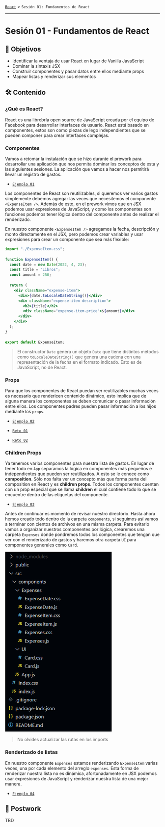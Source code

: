 [`React`](../README.md) > `Sesión 01: Fundamentos de React`

---

# Sesión 01 - Fundamentos de React

## 🎯 Objetivos

- Identificar la ventaja de usar React en lugar de Vanilla JavaScript
- Dominar la sintaxis JSX
- Construir componentes y pasar datos entre ellos mediante props
- Mapear listas y renderizar sus elementos

## 🛠 Contenido

### ¿Qué es React?

React es una librebría open source de JavaScript creada por el equipo de Facebook para desarrollar interfaces de usuario. React está basado en componentes, estos son como piezas de lego independientes que se pueden componer para crear interfaces complejas.

### Componentes

Vamos a retomar la instalación que se hizo durante el prework para desarrollar una aplicación que nos permita dominar los conceptos de esta y las siguientes sesiones. La aplicación que vamos a hacer nos permitirá llevar un registro de gastos.

- [`Ejemplo 01`](Ejemplo-01/Readme.md)

Los componentes de React son reutilizables, si queremos ver varios gastos simplemente debemos agregar las veces que necesitemos el componente `<ExpenseItem />`. Además de esto, en el prework vimos que en JSX podemos usar expresiones de JavaScript, y como los componentes son funciones podemos tener lógica dentro del componente antes de realizar el renderizado.

En nuestro componente `<ExpenseItem />` agregamos la fecha, descripción y monto directamente en el JSX, pero podemos crear variables y usar expresiones para crear un componente que sea más flexible:

```jsx
import "./ExpenseItem.css";

function ExpenseItem() {
  const date = new Date(2022, 4, 23);
  const title = "Libros";
  const amount = 250;

  return (
    <div className="expense-item">
      <div>{date.toLocaleDateString()}</div>
      <div className="expense-item-description">
        <h2>{title}</h2>
        <div className="expense-item-price">${amount}</div>
      </div>
    </div>
  );
}

export default ExpenseItem;
```

> El constructor `Date` genera un objeto `Date` que tiene distintos métodos como `toLocaleDateString()` que genera una cadena con una representación de la fecha en el formato indicado. Esto es de JavaScript, no de React.

### Props

Para que los componentes de React puedan ser reutilizables muchas veces es necesario que rendericen contenido dinámico, esto implica que de alguna manera los componentes se deben comunicar o pasar información entre ellos. Los componentes padres pueden pasar información a los hijos mediante los `props`.

- [`Ejemplo 02`](Ejemplo-02/Readme.md)

- [`Reto 01`](Reto-01/Readme.md)

- [`Reto 02`](Reto-02/Readme.md)

### Children Props

Ya tenemos varios componentes para nuestra lista de gastos. En lugar de tener todo en `App` separamos la lógica en componentes más pequeños e independientes que pueden ser reutilizados. A esto se le conoce como **composition**. Sólo nos falta ver un concepto más que forma parte del composition en React y es **children props**. Todos los componentes cuentan con un prop especial que se llama **children** el cual contiene todo lo que se encuentre dentro de las etiquetas del componente.

- [`Ejemplo 03`](Ejemplo-03/Readme.md)

Antes de continuar es momento de revisar nuestro directorio. Hasta ahora hemos creado todo dentro de la carpeta `components`, si seguimos así vamos a terminar con cientos de archivos en una misma carpeta. Para evitarlo vamos a organizar nuestros componentes por lógica, crearemos una carpeta `Expenses` donde pondremos todos los componentes que tengan que ver con el renderizado de gastos y haremos otra carpeta `UI` para componentes generales como `Card`.

![Directory](./assets/expenses-directory.png)

> No olvides actualizar las rutas en los imports

### Renderizado de listas

En nuestro componente `Expenses` estamos renderizando `ExpenseItem` varias veces, una por cada elemento del arreglo `expenses`. Esta forma de renderizar nuestra lista no es dinámica, afortunadamente en JSX podemos usar expresiones de JavaScript y renderizar nuestra lista de una mejor manera.

- [`Ejemplo 04`](Ejemplo-04/Readme.md)

## 📝 Postwork

TBD
